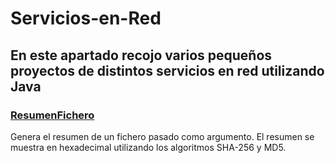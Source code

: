 # Servicios-en-Red

## En este apartado recojo varios pequeños proyectos de distintos servicios en red utilizando Java
### [ResumenFichero](https://github.com/izhim/Servicios-en-Red/blob/main/ResumenFichero.java)
Genera el resumen de un fichero pasado como argumento. El resumen se muestra en hexadecimal utilizando los algoritmos SHA-256 y MD5.
